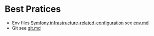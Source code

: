 # Best Pratices

- Env files [Symfony infrastructure-related-configuration](https://symfony.com/doc/current/best_practices/configuration.html#infrastructure-related-configuration) see [env.md](env.md)
- Git see [git.md](git.md)